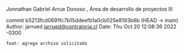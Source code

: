 Jonnathan Gabriel Arrue Donoso , Área de desarrollo de proyectos III

commit b5213fcd0691fc7b15ddeefb1a0cb025e8193b6b (HEAD -> main)
Author: jarrued <jarrued@contraloria.cl>
Date:   Thu Oct 20 12:08:36 2022 -0300

    feat: agrega archivo solicitado